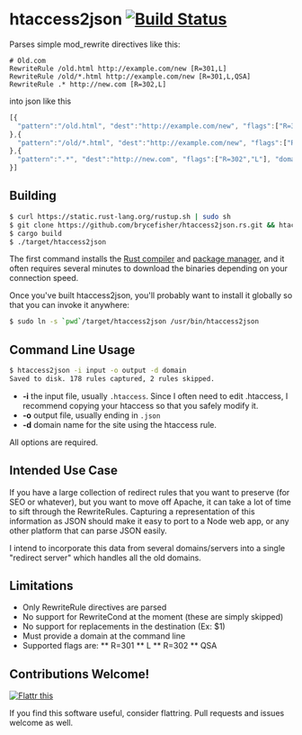 htaccess2json [![Build Status](https://travis-ci.org/brycefisher/htaccess2json.rs.svg)](https://travis-ci.org/brycefisher/htaccess2json.rs)
=============

Parses simple mod_rewrite directives like this:

```
# Old.com
RewriteRule /old.html http://example.com/new [R=301,L]
RewriteRule /old/*.html http://example.com/new [R=301,L,QSA]
RewriteRule .* http://new.com [R=302,L]
```

into json like this

```javascript
[{
  "pattern":"/old.html", "dest":"http://example.com/new", "flags":["R=301","L"], "domain":"old.com"
},{
  "pattern":"/old/*.html", "dest":"http://example.com/new", "flags":["R=301","L","QSA"], "domain":"old.com"
},{
  "pattern":".*", "dest":"http://new.com", "flags":["R=302","L"], "domain":"old.com"
}]
```

## Building

```bash
$ curl https://static.rust-lang.org/rustup.sh | sudo sh
$ git clone https://github.com/brycefisher/htaccess2json.rs.git && htaccess2json.rs
$ cargo build
$ ./target/htaccess2json
```

The first command installs the [Rust compiler](http://www.rust-lang.org) and [package manager](http://crates.io), and it often requires several minutes to download the binaries depending on your connection speed.

Once you've built htaccess2json, you'll probably want to install it globally so that you can invoke it anywhere:

```bash
$ sudo ln -s `pwd`/target/htaccess2json /usr/bin/htaccess2json
```

## Command Line Usage

```bash
$ htaccess2json -i input -o output -d domain
Saved to disk. 178 rules captured, 2 rules skipped.
```

 * **-i** the input file, usually `.htaccess`. Since I often need to edit .htaccess, I recommend copying your htaccess so that you safely modify it.
 * **-o** output file, usually ending in `.json`
 * **-d** domain name for the site using the htaccess rule. 

All options are required.

## Intended Use Case

If you have a large collection of redirect rules that you want to preserve (for SEO or whatever), but you want to move off Apache, it can take a lot of time to sift through the RewriteRules. Capturing a representation of this information as JSON should make it easy to port to a Node web app, or any other platform that can parse JSON easily.

I intend to incorporate this data from several domains/servers into a single "redirect server" which handles all the old domains.

## Limitations

 * Only RewriteRule directives are parsed
 * No support for RewriteCond at the moment (these are simply skipped)
 * No support for replacements in the destination (Ex: $1)
 * Must provide a domain at the command line
 * Supported flags are:
 ** R=301
 ** L
 ** R=302
 ** QSA

## Contributions Welcome! 

<a href="https://flattr.com/submit/auto?user_id=brycefisherfleig&url=https%3A%2F%2Fgithub.com%2Fbrycefisher%2Fhtaccess2json.rs" target="_blank"><img src="https://api.flattr.com/button/flattr-badge-large.png" alt="Flattr this" title="Flattr this" border="0"></a>

If you find this software useful, consider flattring. Pull requests and issues welcome as well.

